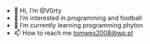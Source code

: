 - 👋 Hi, I’m @V0rty
- 👀 I’m interested in programming and football
- 🌱 I’m currently learning programming phyton
- 📫 How to reach me tomwes2008@wp.pl

<!---
V0rty/V0rty is a ✨ special ✨ repository because its `README.md` (this file) appears on your GitHub profile.
You can click the Preview link to take a look at your changes.
--->
